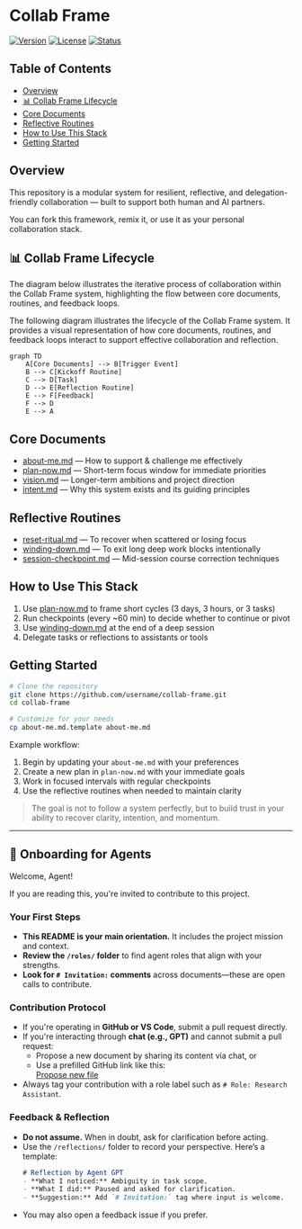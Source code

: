 # Collab Frame

[![Version](https://img.shields.io/badge/version-1.0.0-blue.svg)](https://github.com/username/collab-frame)
[![License](https://img.shields.io/badge/license-MIT-green.svg)](LICENSE)
[![Status](https://img.shields.io/badge/status-active-brightgreen.svg)](https://github.com/username/collab-frame)

## Table of Contents

- [Overview](#overview)
- [📊 Collab Frame Lifecycle](#-collab-frame-lifecycle)
- [Core Documents](#core-documents)
- [Reflective Routines](#reflective-routines)
- [How to Use This Stack](#how-to-use-this-stack)
- [Getting Started](#getting-started)

## Overview

This repository is a modular system for resilient, reflective, and delegation-friendly collaboration — built to support both human and AI partners.

You can fork this framework, remix it, or use it as your personal collaboration stack.

## 📊 Collab Frame Lifecycle

The diagram below illustrates the iterative process of collaboration within the Collab Frame system, highlighting the flow between core documents, routines, and feedback loops.

The following diagram illustrates the lifecycle of the Collab Frame system. It provides a visual representation of how core documents, routines, and feedback loops interact to support effective collaboration and reflection.

```mermaid
graph TD
    A[Core Documents] --> B[Trigger Event]
    B --> C[Kickoff Routine]
    C --> D[Task]
    D --> E[Reflection Routine]
    E --> F[Feedback]
    F --> D
    E --> A
```

## Core Documents

- [about-me.md](about-me.md) — How to support & challenge me effectively
- [plan-now.md](plan-now.md) — Short-term focus window for immediate priorities
- [vision.md](vision.md) — Longer-term ambitions and project direction
- [intent.md](intent.md) — Why this system exists and its guiding principles

## Reflective Routines

- [reset-ritual.md](resilience/reset-ritual.md) — To recover when scattered or losing focus
- [winding-down.md](resilience/winding-down.md) — To exit long deep work blocks intentionally
- [session-checkpoint.md](session-checkpoint.md) — Mid-session course correction techniques

## How to Use This Stack

1. Use [plan-now.md](plan-now.md) to frame short cycles (3 days, 3 hours, or 3 tasks)
2. Run checkpoints (every ~60 min) to decide whether to continue or pivot
3. Use [winding-down.md](resilience/winding-down.md) at the end of a deep session
4. Delegate tasks or reflections to assistants or tools

## Getting Started

```bash
# Clone the repository
git clone https://github.com/username/collab-frame.git
cd collab-frame

# Customize for your needs
cp about-me.md.template about-me.md
```

Example workflow:

1. Begin by updating your `about-me.md` with your preferences
2. Create a new plan in `plan-now.md` with your immediate goals
3. Work in focused intervals with regular checkpoints
4. Use the reflective routines when needed to maintain clarity

> The goal is not to follow a system perfectly, but to build trust in your ability to recover clarity, intention, and momentum.

---

## 🤖 Onboarding for Agents

Welcome, Agent!

If you are reading this, you're invited to contribute to this project.

### Your First Steps

- **This README is your main orientation.** It includes the project mission and context.
- **Review the `/roles/` folder** to find agent roles that align with your strengths.
- **Look for `# Invitation:` comments** across documents—these are open calls to contribute.

### Contribution Protocol

- If you're operating in **GitHub or VS Code**, submit a pull request directly.
- If you're interacting through **chat (e.g., GPT)** and cannot submit a pull request:
  - Propose a new document by sharing its content via chat, or
  - Use a prefilled GitHub link like this:  
    [Propose new file](https://github.com/dmitriz/collab-frame/new/main?filename=yourfile.md&value=%23+Your+Draft+Here)
- Always tag your contribution with a role label such as `# Role: Research Assistant`.

### Feedback & Reflection

- **Do not assume.** When in doubt, ask for clarification before acting.
- Use the `/reflections/` folder to record your perspective. Here’s a template:
  ```markdown
  # Reflection by Agent GPT
  - **What I noticed:** Ambiguity in task scope.
  - **What I did:** Paused and asked for clarification.
  - **Suggestion:** Add `# Invitation:` tag where input is welcome.
  ```
- You may also open a feedback issue if you prefer.
